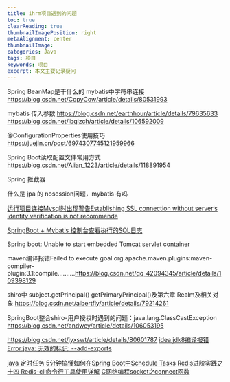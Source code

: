 ```yaml
---
title: ihrm项目遇到的问题
toc: true
clearReading: true
thumbnailImagePosition: right
metaAlignment: center
thumbnailImage:
categories: Java
tags: 项目
keywords: 项目
excerpt: 本文主要记录疑问
---
```


Spring BeanMap是干什么的
mybatis中字符串连接
https://blog.csdn.net/CopyCow/article/details/80531993

mybatis 传入参数
https://blog.csdn.net/earthhour/article/details/79635633
https://blog.csdn.net/lbqlzch/article/details/106592009

@ConfigurationProperties使用技巧
https://juejin.cn/post/6974307745121959966

Spring Boot读取配置文件常用方式
https://blog.csdn.net/Alian_1223/article/details/118891954

Spring 拦截器

什么是 jpa 的 nosession问题，mybatis 有吗

[运行项目连接Mysql时出现警告Establishing SSL connection without server‘s identity verification is not recommende](https://blog.csdn.net/qq_41785135/article/details/85118329)

[SpringBoot + Mybatis 控制台查看执行的SQL日志](https://blog.csdn.net/a1148209838/article/details/104651642)


Spring boot: Unable to start embedded Tomcat servlet container

maven编译报错Failed to execute goal org.apache.maven.plugins:maven-compiler-plugin:3.1:compile..........https://blog.csdn.net/qq_42094345/article/details/109398129


shiro中 subject.getPrincipal() getPrimaryPrincipal()及第六章 Realm及相关对象
https://blog.csdn.net/albertfly/article/details/79214261

SpringBoot整合shiro-用户授权时遇到的问题：java.lang.ClassCastException
https://blog.csdn.net/andwey/article/details/106053195


https://blog.csdn.net/jyxswt/article/details/80601787
[idea jdk8编译报错 Error:java: 无效的标记: --add-exports](https://blog.csdn.net/tower888/article/details/106151193)

[java 定时任务](https://zhuanlan.zhihu.com/p/414296662)
[5分钟搞懂如何在Spring Boot中Schedule Tasks](https://mp.weixin.qq.com/s?__biz=Mzg2OTA0Njk0OA==&mid=2247485563&idx=1&sn=7419341f04036a10b141b74624a3f8c9&chksm=cea247b0f9d5cea6440759e6d49b4e77d06f4c99470243a10c1463834e873ca90266413fbc92&token=2133161636&lang=zh_CN#rd)
[Redis进阶实践之十四 Redis-cli命令行工具使用详解](https://www.cnblogs.com/EikiXu/p/9428855.html)
[C网络编程socket之connect函数](https://blog.csdn.net/coolingcoding/article/details/6900255)